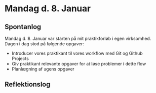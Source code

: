 # Mandag d. 8. Januar

## Spontanlog
Mandag d. 8. Januar var starten på mit praktikforløb i egen virksomhed. Dagen i dag stod på følgende opgaver:

- Introducer vores praktikant til vores workflow med Git og Github Projects
- Giv praktikant relevante opgaver for at løse problemer i dette flow
- Planlægning af ugens opgaver


## Reflektionslog


